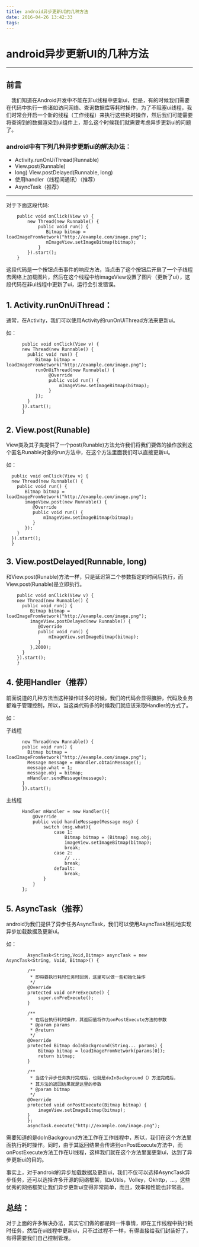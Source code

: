 ```yaml
---
title: android异步更新UI的几种方法
date: 2016-04-26 13:42:33
tags:
---
```

# android异步更新UI的几种方法

----

## 前言

 我们知道在Android开发中不能在非ui线程中更新ui，但是，有的时候我们需要在代码中执行一些诸如访问网络、查询数据库等耗时操作，为了不阻塞ui线程，我们时常会开启一个新的线程（工作线程）来执行这些耗时操作，然后我们可能需要将查询到的数据渲染到ui组件上，那么这个时候我们就需要考虑异步更新ui的问题了。

### android中有下列几种异步更新ui的解决办法：

+ Activity.runOnUiThread(Runnable)
+ View.post(Runnable)
+ long) View.postDelayed(Runnable, long)
+ 使用handler（线程间通讯）（推荐）
+ AsyncTask（推荐）

------
对于下面这段代码:

        public void onClick(View v) {
            new Thread(new Runnable() {
                public void run() {
                   Bitmap bitmap = loadImageFromNetwork("http://example.com/image.png");
                   mImageView.setImageBitmap(bitmap);     
                }
            }).start();
        }


这段代码是一个按钮点击事件的响应方法，当点击了这个按钮后开启了一个子线程去网络上加载图片，然后在这个线程中给imageView设置了图片（更新了ui），这段代码在非ui线程中更新了ui，运行会引发错误。


## 1. Activity.runOnUiThread：


通常，在Activity，我们可以使用Activity的runOnUiThread方法来更新ui。

如：

          public void onClick(View v) {
          new Thread(new Runnable() {
            public void run() {
               Bitmap bitmap = loadImageFromNetwork("http://example.com/image.png");
               runOnUiThread(new Runnable() {
                    @Override
                    public void run() {
                        mImageView.setImageBitmap(bitmap);  
                    }
               });              
            }
          }).start();
          }

## 2. View.post(Runable)


View类及其子类提供了一个post(Runable)方法允许我们将我们要做的操作放到这个匿名Runable对象的run方法中，在这个方法里面我们可以直接更新ui。

如：

      public void onClick(View v) {
      new Thread(new Runnable() {
        public void run() {
           Bitmap bitmap = loadImageFromNetwork("http://example.com/image.png");
           imageView.post(new Runnable() {
              @Override
              public void run() {
                  mImageView.setImageBitmap(bitmap);  
              }
           });             
        }
      }).start();
      }

## 3. View.postDelayed(Runnable, long)

和View.post(Runable)方法一样，只是延迟第二个参数指定的时间后执行，而View.post(Runable)是立即执行。

        public void onClick(View v) {
        new Thread(new Runnable() {
          public void run() {
             Bitmap bitmap = loadImageFromNetwork("http://example.com/image.png");  
             imageView.postDelayed(new Runnable() {
                @Override
                public void run() {
                    mImageView.setImageBitmap(bitmap);  
                }
             },2000);          
          }
        }).start();
        }


## 4. 使用Handler（推荐）

前面说道的几种方法当这种操作过多的时候，我们的代码会显得臃肿，代码及业务都难于管理控制，所以，当这类代码多的时候我们就应该采取Handler的方式了。

如：

子线程

          new Thread(new Runnable() {
          public void run() {
            Bitmap bitmap = loadImageFromNetwork("http://example.com/image.png");  
            Message message = mHandler.obtainMessage();
            message.what = 1;
            message.obj = bitmap;
            mHandler.sendMessage(message);        
          }
          }).start();

主线程

          Handler mHandler = new Handler(){
              @Override
              public void handleMessage(Message msg) {
                  switch (msg.what){
                      case 1:
                          Bitmap bitmap = (Bitmap) msg.obj;
                          imageView.setImageBitmap(bitmap);
                          break;
                      case 2:
                          // ...
                          break;
                      default:
                          break;
                  }
              }
          };




## 5. AsyncTask（推荐）

android为我们提供了异步任务AsyncTask，我们可以使用AsyncTask轻松地实现异步加载数据及更新ui。

如：

            AsyncTask<String,Void,Bitmap> asyncTask = new AsyncTask<String, Void, Bitmap>() {

            /**
             * 即将要执行耗时任务时回调，这里可以做一些初始化操作
             */
            @Override
            protected void onPreExecute() {
                super.onPreExecute();
            }

            /**
             * 在后台执行耗时操作，其返回值将作为onPostExecute方法的参数
             * @param params
             * @return
             */
            @Override
            protected Bitmap doInBackground(String... params) {
                Bitmap bitmap = loadImageFromNetwork(params[0]);
                return bitmap;
            }

            /**
             * 当这个异步任务执行完成后，也就是doInBackground（）方法完成后，
             * 其方法的返回结果就是这里的参数
             * @param bitmap
             */
            @Override
            protected void onPostExecute(Bitmap bitmap) {
                imageView.setImageBitmap(bitmap);
            }
            };
            asyncTask.execute("http://example.com/image.png");


需要知道的是doInBackground方法工作在工作线程中，所以，我们在这个方法里面执行耗时操作。同时，由于其返回结果会传递到onPostExecute方法中，而onPostExecute方法工作在UI线程，这样我们就在这个方法里面更新ui，达到了异步更新ui的目的。

事实上，对于android的异步加载数据及更新ui，我们不仅可以选择AsyncTask异步任务，还可以选择许多开源的网络框架，如xUtils，Volley，Okhttp，…，这些优秀的网络框架让我们异步更新ui变得非常简单，而且，效率和性能也非常高。

  ## 总结：

对于上面的许多解决办法，其实它们做的都是同一件事情，即在工作线程中执行耗时任务，然后在ui线程中更新ui，只不过过程不一样，有得直接给我们封装好了，有得需要我们自己控制管理。
